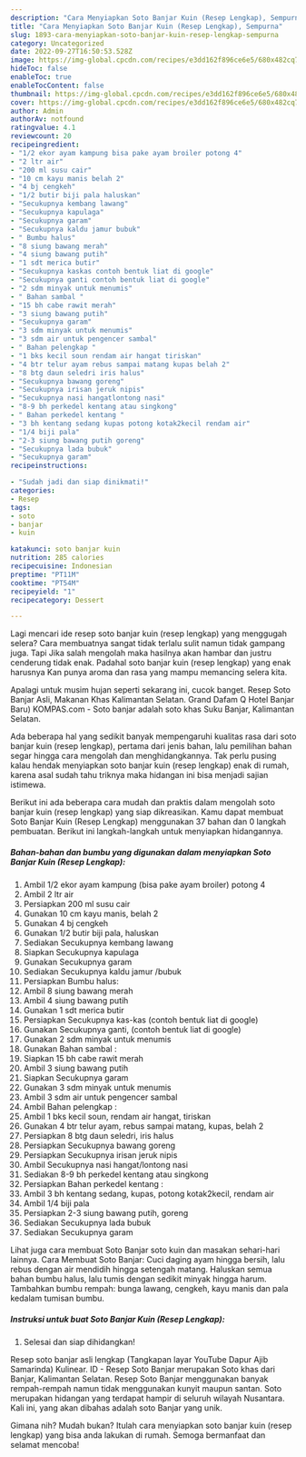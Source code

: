 ```yaml
---
description: "Cara Menyiapkan Soto Banjar Kuin (Resep Lengkap), Sempurna"
title: "Cara Menyiapkan Soto Banjar Kuin (Resep Lengkap), Sempurna"
slug: 1893-cara-menyiapkan-soto-banjar-kuin-resep-lengkap-sempurna
category: Uncategorized
date: 2022-09-27T16:50:53.528Z
image: https://img-global.cpcdn.com/recipes/e3dd162f896ce6e5/680x482cq70/soto-banjar-kuin-resep-lengkap-foto-resep-utama.jpg
hideToc: false
enableToc: true
enableTocContent: false
thumbnail: https://img-global.cpcdn.com/recipes/e3dd162f896ce6e5/680x482cq70/soto-banjar-kuin-resep-lengkap-foto-resep-utama.jpg
cover: https://img-global.cpcdn.com/recipes/e3dd162f896ce6e5/680x482cq70/soto-banjar-kuin-resep-lengkap-foto-resep-utama.jpg
author: Admin
authorAv: notfound
ratingvalue: 4.1
reviewcount: 20
recipeingredient:
- "1/2 ekor ayam kampung bisa pake ayam broiler potong 4"
- "2 ltr air"
- "200 ml susu cair"
- "10 cm kayu manis belah 2"
- "4 bj cengkeh"
- "1/2 butir biji pala haluskan"
- "Secukupnya kembang lawang"
- "Secukupnya kapulaga"
- "Secukupnya garam"
- "Secukupnya kaldu jamur bubuk"
- " Bumbu halus"
- "8 siung bawang merah"
- "4 siung bawang putih"
- "1 sdt merica butir"
- "Secukupnya kaskas contoh bentuk liat di google"
- "Secukupnya ganti contoh bentuk liat di google"
- "2 sdm minyak untuk menumis"
- " Bahan sambal "
- "15 bh cabe rawit merah"
- "3 siung bawang putih"
- "Secukupnya garam"
- "3 sdm minyak untuk menumis"
- "3 sdm air untuk pengencer sambal"
- " Bahan pelengkap "
- "1 bks kecil soun rendam air hangat tiriskan"
- "4 btr telur ayam rebus sampai matang kupas belah 2"
- "8 btg daun seledri iris halus"
- "Secukupnya bawang goreng"
- "Secukupnya irisan jeruk nipis"
- "Secukupnya nasi hangatlontong nasi"
- "8-9 bh perkedel kentang atau singkong"
- " Bahan perkedel kentang "
- "3 bh kentang sedang kupas potong kotak2kecil rendam air"
- "1/4 biji pala"
- "2-3 siung bawang putih goreng"
- "Secukupnya lada bubuk"
- "Secukupnya garam"
recipeinstructions:

- "Sudah jadi dan siap dinikmati!"
categories:
- Resep
tags:
- soto
- banjar
- kuin

katakunci: soto banjar kuin 
nutrition: 285 calories
recipecuisine: Indonesian
preptime: "PT11M"
cooktime: "PT54M"
recipeyield: "1"
recipecategory: Dessert

---
```



Lagi mencari ide resep soto banjar kuin (resep lengkap) yang menggugah selera? Cara membuatnya sangat tidak terlalu sulit namun tidak gampang juga. Tapi Jika salah mengolah maka hasilnya akan hambar dan justru cenderung tidak enak. Padahal soto banjar kuin (resep lengkap) yang enak harusnya Kan punya aroma dan rasa yang mampu memancing selera kita.


Apalagi untuk musim hujan seperti sekarang ini, cucok banget. Resep Soto Banjar Asli, Makanan Khas Kalimantan Selatan. Grand Dafam Q Hotel Banjar Baru) KOMPAS.com - Soto banjar adalah soto khas Suku Banjar, Kalimantan Selatan.

Ada beberapa hal yang sedikit banyak mempengaruhi kualitas rasa dari soto banjar kuin (resep lengkap), pertama dari jenis bahan, lalu pemilihan bahan segar hingga cara mengolah dan menghidangkannya. Tak perlu pusing kalau hendak menyiapkan soto banjar kuin (resep lengkap) enak di rumah, karena asal sudah tahu triknya maka hidangan ini bisa menjadi sajian istimewa.


Berikut ini ada beberapa cara mudah dan praktis dalam mengolah soto banjar kuin (resep lengkap) yang siap dikreasikan. Kamu dapat membuat Soto Banjar Kuin (Resep Lengkap) menggunakan 37 bahan dan 0 langkah pembuatan. Berikut ini langkah-langkah untuk menyiapkan hidangannya.

<!--inarticleads1-->

##### Bahan-bahan dan bumbu yang digunakan dalam menyiapkan Soto Banjar Kuin (Resep Lengkap):

1. Ambil 1/2 ekor ayam kampung (bisa pake ayam broiler) potong 4
1. Ambil 2 ltr air
1. Persiapkan 200 ml susu cair
1. Gunakan 10 cm kayu manis, belah 2
1. Gunakan 4 bj cengkeh
1. Gunakan 1/2 butir biji pala, haluskan
1. Sediakan Secukupnya kembang lawang
1. Siapkan Secukupnya kapulaga
1. Gunakan Secukupnya garam
1. Sediakan Secukupnya kaldu jamur /bubuk
1. Persiapkan  Bumbu halus:
1. Ambil 8 siung bawang merah
1. Ambil 4 siung bawang putih
1. Gunakan 1 sdt merica butir
1. Persiapkan Secukupnya kas-kas (contoh bentuk liat di google)
1. Gunakan Secukupnya ganti, (contoh bentuk liat di google)
1. Gunakan 2 sdm minyak untuk menumis
1. Gunakan  Bahan sambal :
1. Siapkan 15 bh cabe rawit merah
1. Ambil 3 siung bawang putih
1. Siapkan Secukupnya garam
1. Gunakan 3 sdm minyak untuk menumis
1. Ambil 3 sdm air untuk pengencer sambal
1. Ambil  Bahan pelengkap :
1. Ambil 1 bks kecil soun, rendam air hangat, tiriskan
1. Gunakan 4 btr telur ayam, rebus sampai matang, kupas, belah 2
1. Persiapkan 8 btg daun seledri, iris halus
1. Persiapkan Secukupnya bawang goreng
1. Persiapkan Secukupnya irisan jeruk nipis
1. Ambil Secukupnya nasi hangat/lontong nasi
1. Sediakan 8-9 bh perkedel kentang atau singkong
1. Persiapkan  Bahan perkedel kentang :
1. Ambil 3 bh kentang sedang, kupas, potong kotak2kecil, rendam air
1. Ambil 1/4 biji pala
1. Persiapkan 2-3 siung bawang putih, goreng
1. Sediakan Secukupnya lada bubuk
1. Sediakan Secukupnya garam


Lihat juga cara membuat Soto Banjar soto kuin dan masakan sehari-hari lainnya. Cara Membuat Soto Banjar: Cuci daging ayam hingga bersih, lalu rebus dengan air mendidih hingga setengah matang. Haluskan semua bahan bumbu halus, lalu tumis dengan sedikit minyak hingga harum. Tambahkan bumbu rempah: bunga lawang, cengkeh, kayu manis dan pala kedalam tumisan bumbu. 

<!--inarticleads2-->

##### Instruksi untuk buat Soto Banjar Kuin (Resep Lengkap):


1. Selesai dan siap dihidangkan!

Resep soto banjar asli lengkap (Tangkapan layar YouTube Dapur Ajib Samarinda) Kulinear. ID - Resep Soto Banjar merupakan Soto khas dari Banjar, Kalimantan Selatan. Resep Soto Banjar menggunakan banyak rempah-rempah namun tidak menggunakan kunyit maupun santan. Soto merupakan hidangan yang terdapat hampir di seluruh wilayah Nusantara. Kali ini, yang akan dibahas adalah soto Banjar yang unik. 

Gimana nih? Mudah bukan? Itulah cara menyiapkan soto banjar kuin (resep lengkap) yang bisa anda lakukan di rumah. Semoga bermanfaat dan selamat mencoba!
